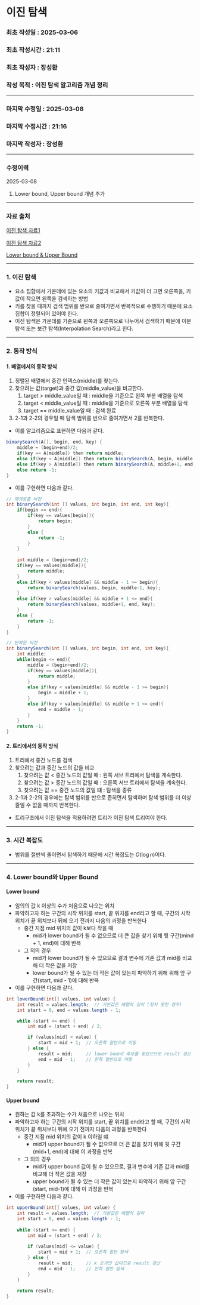 # 이진 탐색

### 최초 작성일 : 2025-03-06
### 최초 작성시간 : 21:11
### 최초 작성자 : 장성환
### 작성 목적 : 이진 탐색 알고리즘 개념 정리

---

### 마지막 수정일 : 2025-03-08
### 마지막 수정시간 : 21:16
### 마지막 작성자 : 장성환

---

### 수정이력

2025-03-08
1. Lower bound, Upper bound 개념 추가

---

### 자료 출처

[이진 탐색 자료1](https://search.shopping.naver.com/book/catalog/32436279809?cat_id=50010920&frm=PBOKMOD&query=C%EB%A1%9C+%EB%B0%B0%EC%9A%B0%EB%8A%94+%EC%89%AC%EC%9A%B4+%EC%9E%90%EB%A3%8C%EA%B5%AC%EC%A1%B0&NaPm=ct%3Dm7xb3md4%7Cci%3Db15dc1713ff461fb04bdab2b2e417fad3f4df5ff%7Ctr%3Dboknx%7Csn%3D95694%7Chk%3Da298b51adeae2a62cbf8569a9753b13db14cceb3)

[이진 탐색 자료2](https://velog.io/@kwontae1313/%EC%9D%B4%EC%A7%84-%ED%83%90%EC%83%89Binary-Search-%EC%95%8C%EA%B3%A0%EB%A6%AC%EC%A6%98-%EA%B0%9C%EB%85%90)

[Lower bound & Upper Bound](https://velog.io/@codenmh0822/%ED%83%90%EC%83%89-%EC%95%8C%EA%B3%A0%EB%A6%AC%EC%A6%98-Upper-Bound-Lower-Bound)

---

### 1. 이진 탐색

* 요소 집합에서 가운데에 있는 요소의 키값과 비교해서 키값이 더 크면 오른쪽을, 키값이 작으면 왼쪽을 검색하는 방법
* 키를 찾을 때까지 검색 범위를 반으로 줄여가면서 반복적으로 수행하기 때문에 요소 집합이 정렬되어 있어야 한다.
* 이진 탐색은 가운데를 기준으로 왼쪽과 오른쪽으로 나누어서 검색하기 때문에 이분 탐색 또는 보간 탐색(Interpolation Search)라고 한다.

---

### 2. 동작 방식

#### 1. 배열에서의 동작 방식

1. 정렬된 배열에서 중간 인덱스(middle)를 찾는다.
2. 찾으려는 값(target)과 중간 값(middle_value)을 비교한다.
   1. target > middle_value일 때 : middle을 기준으로 왼쪽 부분 배열을 탐색
   2. target < middle_value일 때 : middle을 기준으로 오른쪽 부분 배열을 탐색
   3. target == middle_value일 때 : 검색 완료
3. 2-1과 2-2의 경우일 때 탐색 범위를 반으로 줄여가면서 2를 반복한다.
* 이를 알고리즘으로 표현하면 다음과 같다.
``` java
binarySearch(A[], begin, end, key) {
    middle ← (begin+end)/2;
    if(key == A[middle]) then return middle;
    else if(key < A[middle]) then return binarySearch(A, begin, middle - 1, key);
    else if(key > A[middle]) then return binarySearch(A, middle+1, end, key);
    else return -1;
}
```
* 이를 구현하면 다음과 같다.
```java
// 재귀호출 버전
int binarySearch(int [] values, int begin, int end, int key){
    if(begin == end){
        if(key == values[begin]){
            return begin;
        }
        else {
            return -1;
        }
    }
    
    int middle = (begin+end)/2;
    if(key == values[middle]){
        return middle;
    }
    else if(key < values[middle] && middle - 1 >= begin){
        return binarySearch(values, begin, middle-1, key);
    }
    else if(key > values[middle] && middle + 1 <= end){
        return binarySearch(values, middle+1, end, key);
    }
    else {
        return -1;
    }
}
```
```java
// 반복문 버전
int binarySearch(int [] values, int begin, int end, int key){
    int middle;
    while(begin <= end){
        middle = (begin+end)/2;
        if(key == values[middle]){
            return middle;
        }
        else if(key < values[middle] && middle - 1 >= begin){
            begin = middle + 1;
        }
        else if(key > values[middle] && middle + 1 <= end){
            end = middle - 1;
        }
    }
    return -1;
}
```

#### 2. 트리에서의 동작 방식

1. 트리에서 중간 노드를 검색
2. 찾으려는 값과 중간 노드의 값을 비교
   1. 찾으려는 값 < 중간 노드의 값일 때 : 왼쪽 서브 트리에서 탐색을 계속한다.
   2. 찾으려는 값 > 중간 노드의 값일 때 : 오른쪽 서브 트리에서 탐색을 계속한다.
   3. 찾으려는 값 == 중간 노드의 값일 떄 : 탐색을 종류
3. 2-1과 2-2의 경우에는 탐색 범위를 반으로 좁히면서 탐색하며 탐색 범위를 더 이상 줄일 수 없을 때까지 반복한다.
* 트리구조에서 이진 탐색을 적용하려면 트리가 이진 탐색 트리여야 한다.

---

### 3. 시간 복잡도

* 범위를 절반씩 줄이면서 탐색하기 때문에 시간 복잡도는 $Ο(\log n)$이다.

---

### 4. Lower bound와 Upper Bound

#### Lower bound

* 임의의 값 k 이상의 수가 처음으로 나오는 위치
* 파악하고자 하는 구간의 시작 위치를 start, 끝 위치를 end라고 할 때, 구간의 시작 위치가 끝 위치보다 뒤에 오기 전까지 다음의 과정을 반복한다
  * 중간 지점 mid 위치의 값이 k보다 작을 때
    * mid가 lower bound가 될 수 없으므로 더 큰 값을 찾기 위해 뒷 구간(mind + 1, end)에 대해 반복
  * 그 외의 경우
    * mid가 lower bound가 될 수 있으므로 결과 변수에 기존 값과 mid를 비교해 더 작은 값을 저장
    * lower bound가 될 수 있는 더 작은 값이 있는지 파악하기 위해 위해 앞 구간(start, mid - 1)에 대해 반복
* 이를 구현하면 다음과 같다.
```java
int lowerBound(int[] values, int value) {
    int result = values.length;  // 기본값은 배열의 길이 (찾지 못한 경우)
    int start = 0, end = values.length - 1;

    while (start <= end) {
        int mid = (start + end) / 2;

        if (values[mid] < value) {
            start = mid + 1;  // 오른쪽 절반으로 이동
        } else {
            result = mid;     // lower bound 후보를 찾았으므로 result 갱신
            end = mid - 1;    // 왼쪽 절반으로 이동
        }
    }

    return result;
}
```

#### Upper bound

* 원하는 값 k를 초과하는 수가 처음으로 나오는 위치
* 파악하고자 하는 구간의 시작 위치를 start, 끝 위치를 end라고 할 때, 구간의 시작 위치가 끝 위치보다 뒤에 오기 전까지 다음의 과정을 반복한다
  * 중간 지점 mid 위치의 값이 k 이하일 떄
    * mid가 upper bound가 될 수 없으므로 더 큰 값을 찾기 위해  뒷 구간(mid+1, end)에 대해 이 과정을 반복
  * 그 외의 경우
    * mid가 upper bound 값이 될 수 있으므로, 결과 변수에 기존 값과 mid를 비교해 더 작은 값을 저장
    * upper bound가 될 수 있는 더 작은 값이 있는지 파악하기 위해 앞 구간(start, mid-1)에 대해 이 과정을 반복
* 이를 구현하면 다음과 같다.
```java
int upperBound(int[] values, int value) {
    int result = values.length;  // 기본값은 배열의 길이
    int start = 0, end = values.length - 1;
    
    while (start <= end) {
        int mid = (start + end) / 2;
        
        if (values[mid] <= value) {
            start = mid + 1;  // 오른쪽 절반 탐색
        } else {
            result = mid;     // k 초과인 값이므로 result 갱신
            end = mid - 1;    // 왼쪽 절반 탐색
        }
    }
    
    return result;
}

```